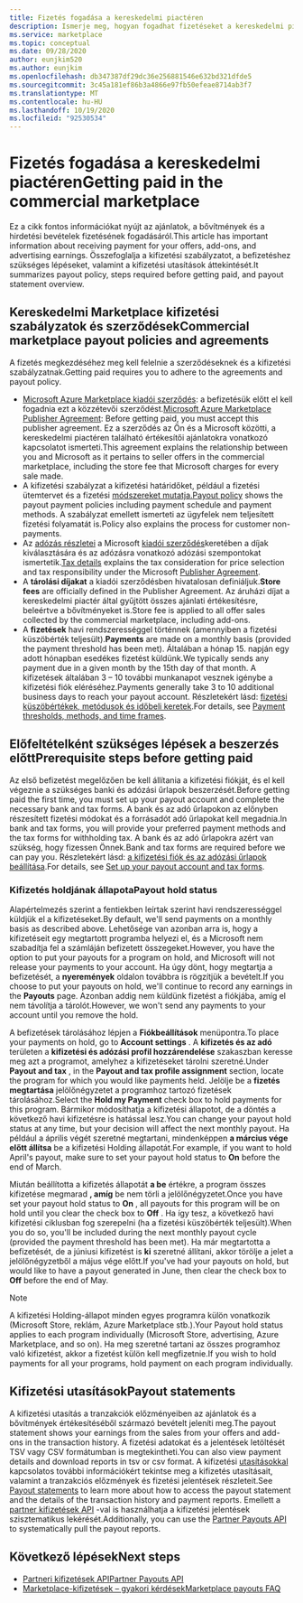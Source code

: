 ```yaml
---
title: Fizetés fogadása a kereskedelmi piactéren
description: Ismerje meg, hogyan fogadhat fizetéseket a kereskedelmi piactéren az Azure Marketplace-en. Tartalmazza a kifizetési szabályzatot, a kifizetéssel kapcsolatos állapotot és a kifizetési utasításokat.
ms.service: marketplace
ms.topic: conceptual
ms.date: 09/28/2020
author: eunjkim520
ms.author: eunjkim
ms.openlocfilehash: db347387df29dc36e256881546e632bd321dfde5
ms.sourcegitcommit: 3c45a181ef86b3a4866e97fb50efeae8714ab3f7
ms.translationtype: MT
ms.contentlocale: hu-HU
ms.lasthandoff: 10/19/2020
ms.locfileid: "92530534"
---
```

# <a name="getting-paid-in-the-commercial-marketplace"></a><span data-ttu-id="2296c-104">Fizetés fogadása a kereskedelmi piactéren</span><span class="sxs-lookup"><span data-stu-id="2296c-104">Getting paid in the commercial marketplace</span></span>

<span data-ttu-id="2296c-105">Ez a cikk fontos információkat nyújt az ajánlatok, a bővítmények és a hirdetési bevételek fizetésének fogadásáról.</span><span class="sxs-lookup"><span data-stu-id="2296c-105">This article has important information about receiving payment for your offers, add-ons, and advertising earnings.</span></span> <span data-ttu-id="2296c-106">Összefoglalja a kifizetési szabályzatot, a befizetéshez szükséges lépéseket, valamint a kifizetési utasítások áttekintését.</span><span class="sxs-lookup"><span data-stu-id="2296c-106">It summarizes payout policy, steps required before getting paid, and payout statement overview.</span></span>

## <a name="commercial-marketplace-payout-policies-and-agreements"></a><span data-ttu-id="2296c-107">Kereskedelmi Marketplace kifizetési szabályzatok és szerződések</span><span class="sxs-lookup"><span data-stu-id="2296c-107">Commercial marketplace payout policies and agreements</span></span>

<span data-ttu-id="2296c-108">A fizetés megkezdéséhez meg kell felelnie a szerződéseknek és a kifizetési szabályzatnak.</span><span class="sxs-lookup"><span data-stu-id="2296c-108">Getting paid requires you to adhere to the agreements and payout policy.</span></span>

- <span data-ttu-id="2296c-109">[Microsoft Azure Marketplace kiadói szerződés](https://go.microsoft.com/fwlink/p/?LinkID=699560): a befizetésük előtt el kell fogadnia ezt a közzétevői szerződést.</span><span class="sxs-lookup"><span data-stu-id="2296c-109">[Microsoft Azure Marketplace Publisher Agreement](https://go.microsoft.com/fwlink/p/?LinkID=699560):  Before getting paid, you must accept this publisher agreement.</span></span> <span data-ttu-id="2296c-110">Ez a szerződés az Ön és a Microsoft közötti, a kereskedelmi piactéren található értékesítői ajánlatokra vonatkozó kapcsolatot ismerteti.</span><span class="sxs-lookup"><span data-stu-id="2296c-110">This agreement explains the relationship between you and Microsoft as it pertains to seller offers in the commercial marketplace, including the store fee that Microsoft charges for every sale made.</span></span>
- <span data-ttu-id="2296c-111">A kifizetési szabályzat a kifizetési határidőket, például a fizetési ütemtervet és a fizetési [módszereket mutatja.](payout-policy-details.md)</span><span class="sxs-lookup"><span data-stu-id="2296c-111">[Payout policy](payout-policy-details.md) shows the payout payment policies including payment schedule and payment methods.</span></span> <span data-ttu-id="2296c-112">A szabályzat emellett ismerteti az ügyfelek nem teljesített fizetési folyamatát is.</span><span class="sxs-lookup"><span data-stu-id="2296c-112">Policy also explains the process for customer non-payments.</span></span>
- <span data-ttu-id="2296c-113">Az [adózás részletei](tax-details-marketplace.md) a Microsoft [kiadói szerződés](https://go.microsoft.com/fwlink/p/?LinkID=699560)keretében a díjak kiválasztására és az adózásra vonatkozó adózási szempontokat ismertetik.</span><span class="sxs-lookup"><span data-stu-id="2296c-113">[Tax details](tax-details-marketplace.md) explains the tax consideration for price selection and tax responsibility under the Microsoft [Publisher Agreement](https://go.microsoft.com/fwlink/p/?LinkID=699560).</span></span>
- <span data-ttu-id="2296c-114">A **tárolási díjakat** a kiadói szerződésben hivatalosan definiáljuk.</span><span class="sxs-lookup"><span data-stu-id="2296c-114">**Store fees** are officially defined in the Publisher Agreement.</span></span> <span data-ttu-id="2296c-115">Az áruházi díjat a kereskedelmi piactér által gyűjtött összes ajánlati értékesítésre, beleértve a bővítményeket is.</span><span class="sxs-lookup"><span data-stu-id="2296c-115">Store fee is applied to all offer sales collected by the commercial marketplace, including add-ons.</span></span>
- <span data-ttu-id="2296c-116">A **fizetések** havi rendszerességgel történnek (amennyiben a fizetési küszöbérték teljesült).</span><span class="sxs-lookup"><span data-stu-id="2296c-116">**Payments** are made on a monthly basis (provided the payment threshold has been met).</span></span> <span data-ttu-id="2296c-117">Általában a hónap 15. napján egy adott hónapban esedékes fizetést küldünk.</span><span class="sxs-lookup"><span data-stu-id="2296c-117">We typically sends any payment due in a given month by the 15th day of that month.</span></span> <span data-ttu-id="2296c-118">A kifizetések általában 3 – 10 további munkanapot vesznek igénybe a kifizetési fiók eléréséhez.</span><span class="sxs-lookup"><span data-stu-id="2296c-118">Payments generally take 3 to 10 additional business days to reach your payout account.</span></span> <span data-ttu-id="2296c-119">Részletekért lásd: [fizetési küszöbértékek, metódusok és időbeli keretek](payment-thresholds-methods-timeframes.md).</span><span class="sxs-lookup"><span data-stu-id="2296c-119">For details, see [Payment thresholds, methods, and time frames](payment-thresholds-methods-timeframes.md).</span></span>

## <a name="prerequisite-steps-before-getting-paid"></a><span data-ttu-id="2296c-120">Előfeltételként szükséges lépések a beszerzés előtt</span><span class="sxs-lookup"><span data-stu-id="2296c-120">Prerequisite steps before getting paid</span></span>

<span data-ttu-id="2296c-121">Az első befizetést megelőzően be kell állítania a kifizetési fiókját, és el kell végeznie a szükséges banki és adózási űrlapok beszerzését.</span><span class="sxs-lookup"><span data-stu-id="2296c-121">Before getting paid the first time, you must set up your payout account and complete the necessary bank and tax forms.</span></span> <span data-ttu-id="2296c-122">A bank és az adó űrlapokon az előnyben részesített fizetési módokat és a forrásadót adó űrlapokat kell megadnia.</span><span class="sxs-lookup"><span data-stu-id="2296c-122">In bank and tax forms, you will provide your preferred payment methods and the tax forms for withholding tax.</span></span> <span data-ttu-id="2296c-123">A bank és az adó űrlapokra azért van szükség, hogy fizessen Önnek.</span><span class="sxs-lookup"><span data-stu-id="2296c-123">Bank and tax forms are required before we can pay you.</span></span> <span data-ttu-id="2296c-124">Részletekért lásd: [a kifizetési fiók és az adózási űrlapok beállítása](set-up-your-payout-account.md).</span><span class="sxs-lookup"><span data-stu-id="2296c-124">For details, see [Set up your payout account and tax forms](set-up-your-payout-account.md).</span></span>

### <a name="payout-hold-status"></a><span data-ttu-id="2296c-125">Kifizetés holdjának állapota</span><span class="sxs-lookup"><span data-stu-id="2296c-125">Payout hold status</span></span>

<span data-ttu-id="2296c-126">Alapértelmezés szerint a fentiekben leírtak szerint havi rendszerességgel küldjük el a kifizetéseket.</span><span class="sxs-lookup"><span data-stu-id="2296c-126">By default, we'll send payments on a monthly basis as described above.</span></span> <span data-ttu-id="2296c-127">Lehetősége van azonban arra is, hogy a kifizetéseit egy megtartott programba helyezi el, és a Microsoft nem szabadítja fel a számláján befizetett összegeket.</span><span class="sxs-lookup"><span data-stu-id="2296c-127">However, you have the option to put your payouts for a program on hold, and Microsoft will not release your payments to your account.</span></span> <span data-ttu-id="2296c-128">Ha úgy dönt, hogy megtartja a befizetését, a **nyeremények** oldalon továbbra is rögzítjük a bevételt.</span><span class="sxs-lookup"><span data-stu-id="2296c-128">If you choose to put your payouts on hold, we'll continue to record any earnings in the **Payouts** page.</span></span> <span data-ttu-id="2296c-129">Azonban addig nem küldünk fizetést a fiókjába, amíg el nem távolítja a tárolót.</span><span class="sxs-lookup"><span data-stu-id="2296c-129">However, we won't send any payments to your account until you remove the hold.</span></span>

<span data-ttu-id="2296c-130">A befizetések tárolásához lépjen a **Fiókbeállítások** menüpontra.</span><span class="sxs-lookup"><span data-stu-id="2296c-130">To place your payments on hold, go to **Account settings** .</span></span> <span data-ttu-id="2296c-131">A **kifizetés és az adó** területen a **kifizetési és adózási profil hozzárendelése** szakaszban keresse meg azt a programot, amelyhez a kifizetéseket tárolni szeretné.</span><span class="sxs-lookup"><span data-stu-id="2296c-131">Under **Payout and tax** , in the **Payout and tax profile assignment** section, locate the program for which you would like payments held.</span></span> <span data-ttu-id="2296c-132">Jelölje be a **fizetés megtartása** jelölőnégyzetet a programhoz tartozó fizetések tárolásához.</span><span class="sxs-lookup"><span data-stu-id="2296c-132">Select the **Hold my Payment** check box to hold payments for this program.</span></span> <span data-ttu-id="2296c-133">Bármikor módosíthatja a kifizetési állapotot, de a döntés a következő havi kifizetésre is hatással lesz.</span><span class="sxs-lookup"><span data-stu-id="2296c-133">You can change your payout hold status at any time, but your decision will affect the next monthly payout.</span></span> <span data-ttu-id="2296c-134">Ha például a április végét szeretné megtartani, mindenképpen **a március vége előtt állítsa** be a kifizetési Holding állapotát.</span><span class="sxs-lookup"><span data-stu-id="2296c-134">For example, if you want to hold April's payout, make sure to set your payout hold status to **On** before the end of March.</span></span>

<span data-ttu-id="2296c-135">Miután beállította a kifizetés állapotát **a be** értékre, a program összes kifizetése megmarad **, amíg** be nem törli a jelölőnégyzetet.</span><span class="sxs-lookup"><span data-stu-id="2296c-135">Once you have set your payout hold status to **On** , all payouts for this program will be on hold until you clear the check box to **Off** .</span></span> <span data-ttu-id="2296c-136">Ha így tesz, a következő havi kifizetési ciklusban fog szerepelni (ha a fizetési küszöbérték teljesült).</span><span class="sxs-lookup"><span data-stu-id="2296c-136">When you do so, you'll be included during the next monthly payout cycle (provided the payment threshold has been met).</span></span> <span data-ttu-id="2296c-137">Ha már megtartotta a befizetését, de a júniusi kifizetést is **ki** szeretné állítani, akkor törölje a jelet a jelölőnégyzetből a május vége előtt.</span><span class="sxs-lookup"><span data-stu-id="2296c-137">If you've had your payouts on hold, but would like to have a payout generated in June, then clear the check box to **Off** before the end of May.</span></span>

>[!Note]
> <span data-ttu-id="2296c-138">A kifizetési Holding-állapot minden egyes programra külön vonatkozik (Microsoft Store, reklám, Azure Marketplace stb.).</span><span class="sxs-lookup"><span data-stu-id="2296c-138">Your Payout hold status applies to each program individually (Microsoft Store, advertising, Azure Marketplace, and so on).</span></span> <span data-ttu-id="2296c-139">Ha meg szeretné tartani az összes programhoz való kifizetést, akkor a fizetést külön kell megfizetnie.</span><span class="sxs-lookup"><span data-stu-id="2296c-139">If you wish to hold payments for all your programs, hold payment on each program individually.</span></span>

## <a name="payout-statements"></a><span data-ttu-id="2296c-140">Kifizetési utasítások</span><span class="sxs-lookup"><span data-stu-id="2296c-140">Payout statements</span></span>

<span data-ttu-id="2296c-141">A kifizetési utasítás a tranzakciók előzményeiben az ajánlatok és a bővítmények értékesítéséből származó bevételt jeleníti meg.</span><span class="sxs-lookup"><span data-stu-id="2296c-141">The payout statement shows your earnings from the sales from your offers and add-ons in the transaction history.</span></span> <span data-ttu-id="2296c-142">A fizetési adatokat és a jelentések letöltését TSV vagy CSV formátumban is megtekintheti.</span><span class="sxs-lookup"><span data-stu-id="2296c-142">You can also view payment details and download reports in tsv or csv format.</span></span> <span data-ttu-id="2296c-143">A kifizetési [utasításokkal](payout-statement.md) kapcsolatos további információkért tekintse meg a kifizetés utasításait, valamint a tranzakciós előzmények és fizetési jelentések részleteit.</span><span class="sxs-lookup"><span data-stu-id="2296c-143">See [Payout statements](payout-statement.md) to learn more about how to access the payout statement and the details of the transaction history and payment reports.</span></span> <span data-ttu-id="2296c-144">Emellett a [partner kifizetések API](https://apidocs.microsoft.com/services/partnerpayouts) -val is használhatja a kifizetési jelentések szisztematikus lekérését.</span><span class="sxs-lookup"><span data-stu-id="2296c-144">Additionally, you can use the [Partner Payouts API](https://apidocs.microsoft.com/services/partnerpayouts) to systematically pull the payout reports.</span></span>

## <a name="next-steps"></a><span data-ttu-id="2296c-145">Következő lépések</span><span class="sxs-lookup"><span data-stu-id="2296c-145">Next steps</span></span>

- [<span data-ttu-id="2296c-146">Partneri kifizetések API</span><span class="sxs-lookup"><span data-stu-id="2296c-146">Partner Payouts API</span></span>](https://apidocs.microsoft.com/services/partnerpayouts)
- [<span data-ttu-id="2296c-147">Marketplace-kifizetések – gyakori kérdések</span><span class="sxs-lookup"><span data-stu-id="2296c-147">Marketplace payouts FAQ</span></span>](payout-faq.md)

